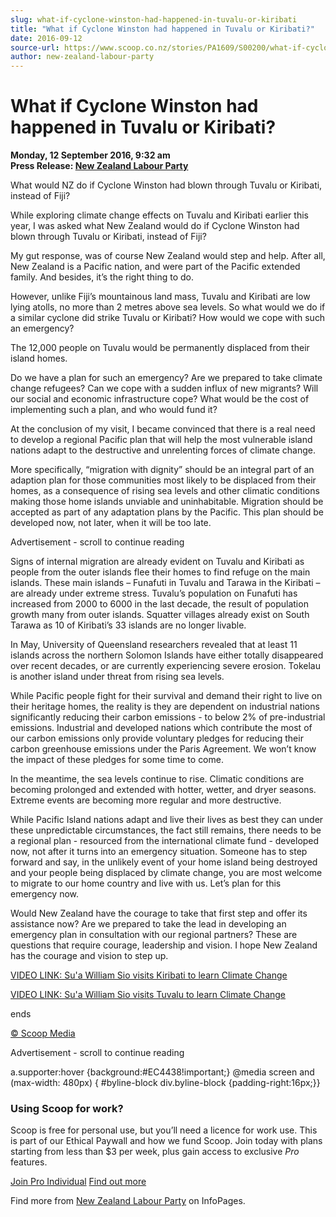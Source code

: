 ```yaml
---
slug: what-if-cyclone-winston-had-happened-in-tuvalu-or-kiribati
title: "What if Cyclone Winston had happened in Tuvalu or Kiribati?"
date: 2016-09-12
source-url: https://www.scoop.co.nz/stories/PA1609/S00200/what-if-cyclone-winston-had-happened-in-tuvalu-or-kiribati.htm
author: new-zealand-labour-party
---
```

What if Cyclone Winston had happened in Tuvalu or Kiribati?
===========================================================

**Monday, 12 September 2016, 9:32 am**  
**Press Release: [New Zealand Labour Party](https://info.scoop.co.nz/New_Zealand_Labour_Party)**

What would NZ do if Cyclone Winston had blown through Tuvalu or Kiribati, instead of Fiji?

  
While exploring climate change effects on Tuvalu and Kiribati earlier this year, I was asked what New Zealand would do if Cyclone Winston had blown through Tuvalu or Kiribati, instead of Fiji?

My gut response, was of course New Zealand would step and help. After all, New Zealand is a Pacific nation, and were part of the Pacific extended family. And besides, it’s the right thing to do.

However, unlike Fiji’s mountainous land mass, Tuvalu and Kiribati are low lying atolls, no more than 2 metres above sea levels. So what would we do if a similar cyclone did strike Tuvalu or Kiribati? How would we cope with such an emergency?

The 12,000 people on Tuvalu would be permanently displaced from their island homes.

Do we have a plan for such an emergency? Are we prepared to take climate change refugees? Can we cope with a sudden influx of new migrants? Will our social and economic infrastructure cope? What would be the cost of implementing such a plan, and who would fund it?

At the conclusion of my visit, I became convinced that there is a real need to develop a regional Pacific plan that will help the most vulnerable island nations adapt to the destructive and unrelenting forces of climate change.

More specifically, “migration with dignity” should be an integral part of an adaption plan for those communities most likely to be displaced from their homes, as a consequence of rising sea levels and other climatic conditions making those home islands unviable and uninhabitable. Migration should be accepted as part of any adaptation plans by the Pacific. This plan should be developed now, not later, when it will be too late.

Advertisement - scroll to continue reading





Signs of internal migration are already evident on Tuvalu and Kiribati as people from the outer islands flee their homes to find refuge on the main islands. These main islands – Funafuti in Tuvalu and Tarawa in the Kiribati – are already under extreme stress. Tuvalu’s population on Funafuti has increased from 2000 to 6000 in the last decade, the result of population growth many from outer islands. Squatter villages already exist on South Tarawa as 10 of Kiribati’s 33 islands are no longer livable.

In May, University of Queensland researchers revealed that at least 11 islands across the northern Solomon Islands have either totally disappeared over recent decades, or are currently experiencing severe erosion. Tokelau is another island under threat from rising sea levels.

While Pacific people fight for their survival and demand their right to live on their heritage homes, the reality is they are dependent on industrial nations significantly reducing their carbon emissions - to below 2% of pre-industrial emissions. Industrial and developed nations which contribute the most of our carbon emissions only provide voluntary pledges for reducing their carbon greenhouse emissions under the Paris Agreement. We won’t know the impact of these pledges for some time to come.

  
In the meantime, the sea levels continue to rise. Climatic conditions are becoming prolonged and extended with hotter, wetter, and dryer seasons. Extreme events are becoming more regular and more destructive.

While Pacific Island nations adapt and live their lives as best they can under these unpredictable circumstances, the fact still remains, there needs to be a regional plan - resourced from the international climate fund - developed now, not after it turns into an emergency situation. Someone has to step forward and say, in the unlikely event of your home island being destroyed and your people being displaced by climate change, you are most welcome to migrate to our home country and live with us. Let’s plan for this emergency now.

Would New Zealand have the courage to take that first step and offer its assistance now? Are we prepared to take the lead in developing an emergency plan in consultation with our regional partners? These are questions that require courage, leadership and vision. I hope New Zealand has the courage and vision to step up.

[VIDEO LINK: Su'a William Sio visits Kiribati to learn Climate Change](https://www.youtube.com/watch?v=uDG7A0-UEb4)

[VIDEO LINK: Su'a William Sio visits Tuvalu to learn Climate Change](https://www.youtube.com/watch?v=ZEtCQVcYKbc)

  
ends

[© Scoop Media](http://www.scoop.co.nz/about/terms.html)  

Advertisement - scroll to continue reading



a.supporter:hover {background:#EC4438!important;} @media screen and (max-width: 480px) { #byline-block div.byline-block {padding-right:16px;}}

### Using Scoop for work?

Scoop is free for personal use, but you’ll need a licence for work use. This is part of our Ethical Paywall and how we fund Scoop. Join today with plans starting from less than $3 per week, plus gain access to exclusive _Pro_ features.  
  
[Join Pro Individual](https://pro.scoop.co.nz/Individual/?from=ProIn24) [Find out more](https://pro.scoop.co.nz/using-scoop-for-work/?from=ProIn24)

Find more from [New Zealand Labour Party](https://info.scoop.co.nz/New_Zealand_Labour_Party) on InfoPages.